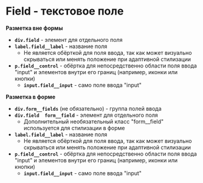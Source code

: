 # Field - текстовое поле

**Разметка вне формы**
- **`div.field`** - элемент для отдельного поля
- **`label.field__label`** - название поля
  - Не является обёрткой для поля ввода, так как может визуально скрываться или менять положение при адаптивной стилизации
- **`p.field__control`** - обёртка для непосредственно области поля ввода "input" и элементов внутри его границ (например, иконки или кнопки)
  - **`input.field__input`** - само поле ввода "input"

**Разметка в форме**
- **`div.form__fields`** (не обязательно) - группа полей ввода
- **`div.field  form__field`** - элемент для отдельного поля
  - Дополнительный необязательный класс "form__field" используется для стилизации в форме
- **`label.field__label`** - название поля
  - Не является обёрткой для поля ввода, так как может визуально скрываться или менять положение при адаптивной стилизации
- **`p.field__control`** - обёртка для непосредственно области поля ввода "input" и элементов внутри его границ (например, иконки или кнопки)
  - **`input.field__input`** - само поле ввода "input"